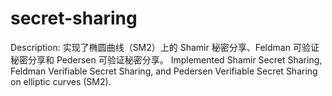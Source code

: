 # secret-sharing
Description: 实现了椭圆曲线（SM2）上的 Shamir 秘密分享、Feldman 可验证秘密分享和 Pedersen 可验证秘密分享。 Implemented Shamir Secret Sharing, Feldman Verifiable Secret Sharing, and Pedersen Verifiable Secret Sharing on elliptic curves (SM2).
